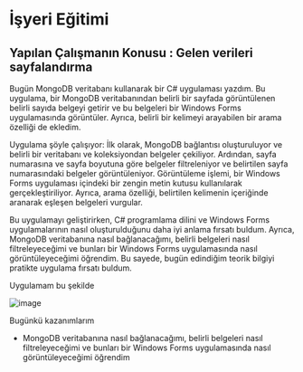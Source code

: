 # İşyeri Eğitimi


## Yapılan Çalışmanın Konusu :  Gelen verileri sayfalandırma

Bugün MongoDB veritabanı kullanarak bir C# uygulaması yazdım. Bu uygulama, bir MongoDB veritabanından belirli bir sayfada görüntülenen belirli sayıda belgeyi getirir ve bu belgeleri bir Windows Forms uygulamasında görüntüler. Ayrıca, belirli bir kelimeyi arayabilen bir arama özelliği de ekledim.

Uygulama şöyle çalışıyor: İlk olarak, MongoDB bağlantısı oluşturuluyor ve belirli bir veritabanı ve koleksiyondan belgeler çekiliyor. Ardından, sayfa numarasına ve sayfa boyutuna göre belgeler filtreleniyor ve belirtilen sayfa numarasındaki belgeler görüntüleniyor. Görüntüleme işlemi, bir Windows Forms uygulaması içindeki bir zengin metin kutusu kullanılarak gerçekleştiriliyor. Ayrıca, arama özelliği, belirtilen kelimenin içeriğinde aranarak eşleşen belgeleri vurgular.

Bu uygulamayı geliştirirken, C# programlama dilini ve Windows Forms uygulamalarının nasıl oluşturulduğunu daha iyi anlama fırsatı buldum. Ayrıca, MongoDB veritabanına nasıl bağlanacağımı, belirli belgeleri nasıl filtreleyeceğimi ve bunları bir Windows Forms uygulamasında nasıl görüntüleyeceğimi öğrendim. Bu sayede, bugün edindiğim teorik bilgiyi pratikte uygulama fırsatı buldum.

Uygulamam bu şekilde

 ![image](https://user-images.githubusercontent.com/65457096/232488585-b87f242a-254a-42af-8997-88d478326f63.png)



Bugünkü kazanımlarım
-	MongoDB veritabanına nasıl bağlanacağımı, belirli belgeleri nasıl filtreleyeceğimi ve bunları bir Windows Forms uygulamasında nasıl görüntüleyeceğimi öğrendim

































 	







 






